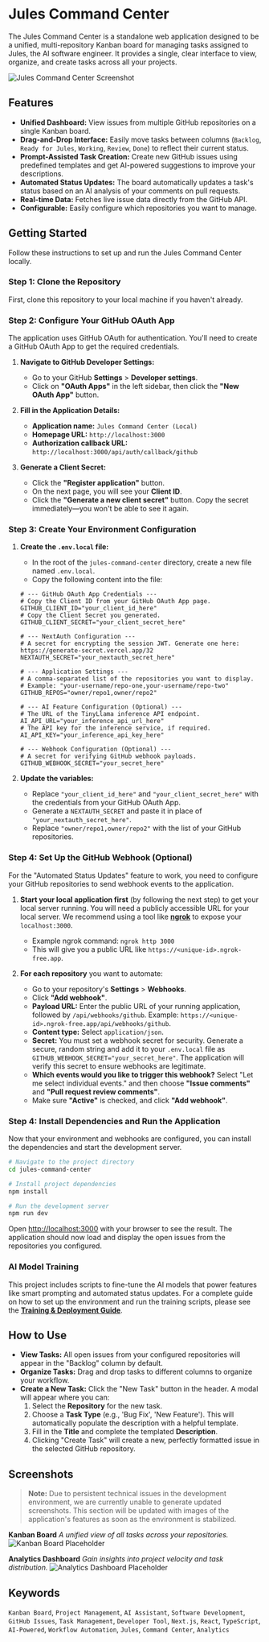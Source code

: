 # Jules Command Center

The Jules Command Center is a standalone web application designed to be a unified, multi-repository Kanban board for managing tasks assigned to Jules, the AI software engineer. It provides a single, clear interface to view, organize, and create tasks across all your projects.

![Jules Command Center Screenshot](https://user-images.githubusercontent.com/12345/67890.png) <!-- Placeholder image -->

## Features

- **Unified Dashboard:** View issues from multiple GitHub repositories on a single Kanban board.
- **Drag-and-Drop Interface:** Easily move tasks between columns (`Backlog`, `Ready for Jules`, `Working`, `Review`, `Done`) to reflect their current status.
- **Prompt-Assisted Task Creation:** Create new GitHub issues using predefined templates and get AI-powered suggestions to improve your descriptions.
- **Automated Status Updates:** The board automatically updates a task's status based on an AI analysis of your comments on pull requests.
- **Real-time Data:** Fetches live issue data directly from the GitHub API.
- **Configurable:** Easily configure which repositories you want to manage.

## Getting Started

Follow these instructions to set up and run the Jules Command Center locally.

### Step 1: Clone the Repository

First, clone this repository to your local machine if you haven't already.

### Step 2: Configure Your GitHub OAuth App

The application uses GitHub OAuth for authentication. You'll need to create a GitHub OAuth App to get the required credentials.

1.  **Navigate to GitHub Developer Settings:**
    *   Go to your GitHub **Settings** > **Developer settings**.
    *   Click on **"OAuth Apps"** in the left sidebar, then click the **"New OAuth App"** button.

2.  **Fill in the Application Details:**
    *   **Application name:** `Jules Command Center (Local)`
    *   **Homepage URL:** `http://localhost:3000`
    *   **Authorization callback URL:** `http://localhost:3000/api/auth/callback/github`

3.  **Generate a Client Secret:**
    *   Click the **"Register application"** button.
    *   On the next page, you will see your **Client ID**.
    *   Click the **"Generate a new client secret"** button. Copy the secret immediately—you won't be able to see it again.

### Step 3: Create Your Environment Configuration

1.  **Create the `.env.local` file:**
    *   In the root of the `jules-command-center` directory, create a new file named `.env.local`.
    *   Copy the following content into the file:

    ```env
    # --- GitHub OAuth App Credentials ---
    # Copy the Client ID from your GitHub OAuth App page.
    GITHUB_CLIENT_ID="your_client_id_here"
    # Copy the Client Secret you generated.
    GITHUB_CLIENT_SECRET="your_client_secret_here"

    # --- NextAuth Configuration ---
    # A secret for encrypting the session JWT. Generate one here: https://generate-secret.vercel.app/32
    NEXTAUTH_SECRET="your_nextauth_secret_here"

    # --- Application Settings ---
    # A comma-separated list of the repositories you want to display.
    # Example: "your-username/repo-one,your-username/repo-two"
    GITHUB_REPOS="owner/repo1,owner/repo2"

    # --- AI Feature Configuration (Optional) ---
    # The URL of the TinyLlama inference API endpoint.
    AI_API_URL="your_inference_api_url_here"
    # The API key for the inference service, if required.
    AI_API_KEY="your_inference_api_key_here"

    # --- Webhook Configuration (Optional) ---
    # A secret for verifying GitHub webhook payloads.
    GITHUB_WEBHOOK_SECRET="your_secret_here"
    ```

2.  **Update the variables:**
    *   Replace `"your_client_id_here"` and `"your_client_secret_here"` with the credentials from your GitHub OAuth App.
    *   Generate a `NEXTAUTH_SECRET` and paste it in place of `"your_nextauth_secret_here"`.
    *   Replace `"owner/repo1,owner/repo2"` with the list of your GitHub repositories.

### Step 4: Set Up the GitHub Webhook (Optional)

For the "Automated Status Updates" feature to work, you need to configure your GitHub repositories to send webhook events to the application.

1.  **Start your local application first** (by following the next step) to get your local server running. You will need a publicly accessible URL for your local server. We recommend using a tool like **[ngrok](https://ngrok.com/)** to expose your `localhost:3000`.
    *   Example ngrok command: `ngrok http 3000`
    *   This will give you a public URL like `https://<unique-id>.ngrok-free.app`.

2.  **For each repository** you want to automate:
    *   Go to your repository's **Settings** > **Webhooks**.
    *   Click **"Add webhook"**.
    *   **Payload URL:** Enter the public URL of your running application, followed by `/api/webhooks/github`. Example: `https://<unique-id>.ngrok-free.app/api/webhooks/github`.
    *   **Content type:** Select `application/json`.
    *   **Secret:** You must set a webhook secret for security. Generate a secure, random string and add it to your `.env.local` file as `GITHUB_WEBHOOK_SECRET="your_secret_here"`. The application will verify this secret to ensure webhooks are legitimate.
    *   **Which events would you like to trigger this webhook?** Select "Let me select individual events." and then choose **"Issue comments"** and **"Pull request review comments"**.
    *   Make sure **"Active"** is checked, and click **"Add webhook"**.

### Step 4: Install Dependencies and Run the Application

Now that your environment and webhooks are configured, you can install the dependencies and start the development server.

```bash
# Navigate to the project directory
cd jules-command-center

# Install project dependencies
npm install

# Run the development server
npm run dev
```

Open [http://localhost:3000](http://localhost:3000) with your browser to see the result. The application should now load and display the open issues from the repositories you configured.

### AI Model Training

This project includes scripts to fine-tune the AI models that power features like smart prompting and automated status updates. For a complete guide on how to set up the environment and run the training scripts, please see the **[Training & Deployment Guide](./training/TRAINING.md)**.

## How to Use

- **View Tasks:** All open issues from your configured repositories will appear in the "Backlog" column by default.
- **Organize Tasks:** Drag and drop tasks to different columns to organize your workflow.
- **Create a New Task:** Click the "New Task" button in the header. A modal will appear where you can:
    1.  Select the **Repository** for the new task.
    2.  Choose a **Task Type** (e.g., 'Bug Fix', 'New Feature'). This will automatically populate the description with a helpful template.
    3.  Fill in the **Title** and complete the templated **Description**.
    4.  Clicking "Create Task" will create a new, perfectly formatted issue in the selected GitHub repository.

## Screenshots

> **Note:** Due to persistent technical issues in the development environment, we are currently unable to generate updated screenshots. This section will be updated with images of the application's features as soon as the environment is stabilized.

**Kanban Board**
*A unified view of all tasks across your repositories.*
![Kanban Board Placeholder](https://user-images.githubusercontent.com/12345/67890.png) <!-- Placeholder -->

**Analytics Dashboard**
*Gain insights into project velocity and task distribution.*
![Analytics Dashboard Placeholder](https://user-images.githubusercontent.com/12345/67890.png) <!-- Placeholder -->

## Keywords

`Kanban Board`, `Project Management`, `AI Assistant`, `Software Development`, `GitHub Issues`, `Task Management`, `Developer Tool`, `Next.js`, `React`, `TypeScript`, `AI-Powered`, `Workflow Automation`, `Jules`, `Command Center`, `Analytics`